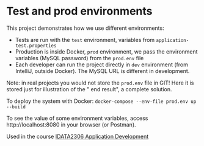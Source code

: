 # Test and prod environments

This project demonstrates how we use different environments:

* Tests are run with the `test` environment, variables from `application-test.properties`
* Production is inside Docker, `prod` environment, we pass the environment variables (MySQL password) from the `prod.env` file
* Each developer can run the project directly in `dev` environment (from IntelliJ, outside Docker). The MySQL URL is
  different in development.

Note: in real projects you would not store the `prod.env` file in GIT! Here it is stored just for illustration of the "
end result", a complete solution.

To deploy the system with Docker:
`docker-compose --env-file prod.env up --build`

To see the value of some environment variables, access http://localhost:8080 in your browser (or Postman).

Used in the course [IDATA2306 Application Development](https://www.ntnu.edu/studies/courses/IDATA2306)